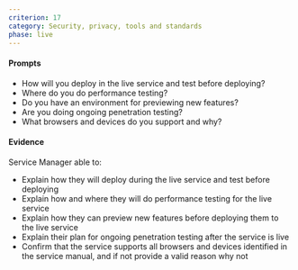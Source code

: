 ```yaml
---
criterion: 17
category: Security, privacy, tools and standards
phase: live
---
```


#### Prompts

* How will you deploy in the live service and test before deploying?
* Where do you do performance testing?
* Do you have an environment for previewing new features?
* Are you doing ongoing penetration testing?
* What browsers and devices do you support and why?

#### Evidence

Service Manager able to:

* Explain how they will deploy during the live service and test before deploying
* Explain how and where they will do performance testing for the live service
* Explain how they can preview new features before deploying them to the live service
* Explain their plan for ongoing penetration testing after the service is live
* Confirm that the service supports all browsers and devices identified in the service manual, and if not provide a valid reason why not
